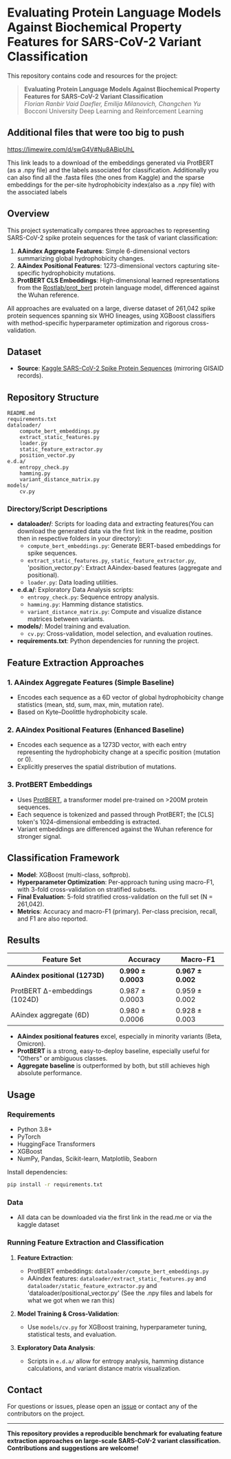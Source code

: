 # Evaluating Protein Language Models Against Biochemical Property Features for SARS-CoV-2 Variant Classification

This repository contains code and resources for the project:

> **Evaluating Protein Language Models Against Biochemical Property Features for SARS-CoV-2 Variant Classification**  
> *Florian Ranbir Vaid Daefler, Emilija Milanovich, Changchen Yu*  
> Bocconi University Deep Learning and Reinforcement Learning

## Additional files that were too big to push 
https://limewire.com/d/swG4V#Nu8ABipUhL

This link leads to a download of the embeddings generated via ProtBERT (as a .npy file) and the labels associated for classification. Additionally you can also find all the .fasta files (the ones from Kaggle) and the sparse embeddings for the per-site hydrophobicity index(also as a .npy file) with the associated labels

## Overview

This project systematically compares three approaches to representing SARS-CoV-2 spike protein sequences for the task of variant classification:

1. **AAindex Aggregate Features**: Simple 6-dimensional vectors summarizing global hydrophobicity changes.
2. **AAindex Positional Features**: 1273-dimensional vectors capturing site-specific hydrophobicity mutations.
3. **ProtBERT CLS Embeddings**: High-dimensional learned representations from the [Rostlab/prot_bert](https://huggingface.co/Rostlab/prot_bert) protein language model, differenced against the Wuhan reference.

All approaches are evaluated on a large, diverse dataset of 261,042 spike protein sequences spanning six WHO lineages, using XGBoost classifiers with method-specific hyperparameter optimization and rigorous cross-validation.

## Dataset

- **Source**: [Kaggle SARS-CoV-2 Spike Protein Sequences](https://www.kaggle.com/datasets/edumath/sars-cov-2-spike-sequences) (mirroring GISAID records).

## Repository Structure

```
README.md
requirements.txt
dataloader/
    compute_bert_embeddings.py
    extract_static_features.py
    loader.py
    static_feature_extractor.py
    position_vector.py
e.d.a/
    entropy_check.py
    hamming.py
    variant_distance_matrix.py
models/
    cv.py
```

### Directory/Script Descriptions

- **dataloader/**: Scripts for loading data and extracting features(You can download the generated data via the first link in the readme, position then in respective folders in your directory):
  - `compute_bert_embeddings.py`: Generate BERT-based embeddings for spike sequences.
  - `extract_static_features.py`, `static_feature_extractor.py`, 'position_vector.py': Extract AAindex-based features (aggregate and positional).
  - `loader.py`: Data loading utilities.
- **e.d.a/**: Exploratory Data Analysis scripts:
  - `entropy_check.py`: Sequence entropy analysis.
  - `hamming.py`: Hamming distance statistics.
  - `variant_distance_matrix.py`: Compute and visualize distance matrices between variants.
- **models/**: Model training and evaluation.
  - `cv.py`: Cross-validation, model selection, and evaluation routines.
- **requirements.txt**: Python dependencies for running the project.


## Feature Extraction Approaches

### 1. AAindex Aggregate Features (Simple Baseline)
- Encodes each sequence as a 6D vector of global hydrophobicity change statistics (mean, std, sum, max, min, mutation rate).
- Based on Kyte–Doolittle hydrophobicity scale.

### 2. AAindex Positional Features (Enhanced Baseline)
- Encodes each sequence as a 1273D vector, with each entry representing the hydrophobicity change at a specific position (mutation or 0).
- Explicitly preserves the spatial distribution of mutations.

### 3. ProtBERT Embeddings
- Uses [ProtBERT](https://huggingface.co/Rostlab/prot_bert), a transformer model pre-trained on >200M protein sequences.
- Each sequence is tokenized and passed through ProtBERT; the [CLS] token's 1024-dimensional embedding is extracted.
- Variant embeddings are differenced against the Wuhan reference for stronger signal.

## Classification Framework

- **Model**: XGBoost (multi-class, softprob).
- **Hyperparameter Optimization**: Per-approach tuning using macro-F1, with 3-fold cross-validation on stratified subsets.
- **Final Evaluation**: 5-fold stratified cross-validation on the full set (N = 261,042).
- **Metrics**: Accuracy and macro-F1 (primary). Per-class precision, recall, and F1 are also reported.

## Results

| Feature Set                | Accuracy           | Macro-F1           |
|----------------------------|-------------------|--------------------|
| **AAindex positional (1273D)** | **0.990 ± 0.0003** | **0.967 ± 0.002**  |
| ProtBERT Δ-embeddings (1024D)  | 0.987 ± 0.0003     | 0.959 ± 0.002      |
| AAindex aggregate (6D)         | 0.980 ± 0.0006     | 0.928 ± 0.003      |

- **AAindex positional features** excel, especially in minority variants (Beta, Omicron).
- **ProtBERT** is a strong, easy-to-deploy baseline, especially useful for "Others" or ambiguous classes.
- **Aggregate baseline** is outperformed by both, but still achieves high absolute performance.

## Usage

### Requirements

- Python 3.8+
- PyTorch
- HuggingFace Transformers
- XGBoost
- NumPy, Pandas, Scikit-learn, Matplotlib, Seaborn

Install dependencies:
```bash
pip install -r requirements.txt
```

### Data

- All data can be downloaded via the first link in the read.me or via the kaggle dataset
### Running Feature Extraction and Classification

1. **Feature Extraction**:  
   - ProtBERT embeddings: `dataloader/compute_bert_embeddings.py`
   - AAindex features: `dataloader/extract_static_features.py` and `dataloader/static_feature_extractor.py` and 'dataloader/positional_vector.py'
(See the .npy files and labels for what we got when we ran this)
2. **Model Training & Cross-Validation**:  
   - Use `models/cv.py` for XGBoost training, hyperparameter tuning, statistical tests, and evaluation.

3. **Exploratory Data Analysis**:  
   - Scripts in `e.d.a/` allow for entropy analysis, hamming distance calculations, and variant distance matrix visualization.


## Contact

For questions or issues, please open an [issue](https://github.com/ranbirdaefler/Covid19-BERT/issues) or contact any of the contributors on the project.

---

**This repository provides a reproducible benchmark for evaluating feature extraction approaches on large-scale SARS-CoV-2 variant classification. Contributions and suggestions are welcome!**
